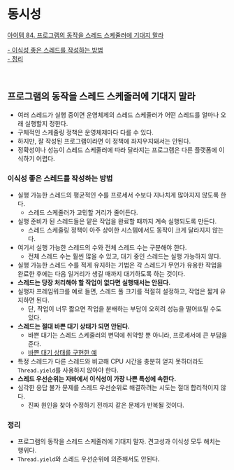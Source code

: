 # 동시성

[아이템 84. 프로그램의 동작을 스레드 스케줄러에 기대지 말라](#프로그램의-동작을-스레드-스케줄러에-기대지-말라)  

[- 이식성 좋은 스레드를 작성하는 방법](#이식성-좋은-스레드를-작성하는-방법)    
[- 정리](#정리)    

<br>

## 프로그램의 동작을 스레드 스케줄러에 기대지 말라
- 여러 스레드가 실행 중이면 운영체제의 스레드 스케줄러가 어떤 스레드를 얼마나 오래 실행할지 정한다.
- 구체적인 스케줄링 정책은 운영체제마다 다를 수 있다.
- 하지만, 잘 작성된 프로그램이라면 이 정책에 좌지우지돼서는 안된다.
- 정확성이나 성능이 스레드 스케줄러에 따라 달라지는 프로그램은 다른 플랫폼에 이식하기 어렵다.

### 이식성 좋은 스레드를 작성하는 방법
- 실행 가능한 스레드의 평균적인 수를 프로세서 수보다 지나치게 많아지지 않도록 한다.
  - 스레드 스케줄러가 고민할 거리가 줄어든다.
- 실행 준비가 된 스레드들은 맡은 작업을 완료할 때까지 계속 실행되도록 만든다.
    - 스레드 스케줄링 정책이 아주 상이한 시스템에서도 동작이 크게 달라지지 않는다.
- 여기서 실행 가능한 스레드의 수와 전체 스레드 수는 구분해야 한다.
  - 전체 스레드 수는 훨씬 많을 수 있고, 대기 중인 스레드는 실행 가능하지 않다.
- 실행 가능한 스레드 수를 적게 유지하는 기법은 각 스레드가 무언가 유용한 작업을 완료한 후에는 다음 일거리가 생길 때까지 대기하도록 하는 것이다.
- **스레드는 당장 처리해야 할 작업이 없다면 실행돼서는 안된다.**
- 실행자 프레임워크를 예로 들면, 스레드 풀 크기를 적절히 설정하고, 작업은 짧게 유지하면 된다.
  - 단, 작업이 너무 짧으면 작업을 분배하는 부담이 오히려 성능을 떨어뜨릴 수도 있다.
- **스레드는 절대 바쁜 대기 상태가 되면 안된다.**
  - 바쁜 대기는 스레드 스케줄러의 변덕에 취약할 뿐 아니라, 프로세서에 큰 부담을 준다.
  - [바쁜 대기 상태를 구현한 예](../../src/main/java/study/heejin/chapter11/item84/SlowCountDownLatch.java)
- 특정 스레드가 다른 스레드와 비교해 CPU 시간을 충분히 얻지 못하더라도 `Thread.yield`를 사용하지 않아야 한다.  
- **스레드 우선순위는 자바에서 이식성이 가장 나쁜 특성에 속한다.**
- 심각한 응답 불가 문제를 스레드 우선순위로 해결하려는 시도는 절대 합리적이지 않다.
  - 진짜 원인을 찾아 수정하기 전까지 같은 문제가 반복될 것이다.

### 정리
- 프로그램의 동작을 스레드 스케줄러에 기대지 말자. 견고성과 이식성 모두 해치는 행위다.
- `Thread.yield`와 스레드 우선순위에 의존해서도 안된다.


<br>
